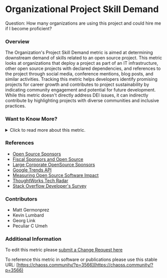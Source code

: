 # Organizational Project Skill Demand

Question: How many organizations are using this project and could hire me if I become proficient?


### Overview
The Organization's Project Skill Demand metric is aimed at determining downstream demand of skills related to an open source project. This metric looks at organizations that deploy a project as part of an IT infrastructure, other open source projects with declared dependencies, and references to the project through social media, conference mentions, blog posts, and similar activities. Tracking this metric helps developers identify promising projects for career growth and contributes to project sustainability by indicating community engagement and potential for future development. While this metric doesn't directly address DEI issues, it can indirectly contribute by highlighting projects with diverse communities and inclusive practices.

### Want to Know More?

<span markdown="1"><details>
<summary>Click to read more about this metric.</summary>

### Data Collection Strategies 
- Google search trends for a project

### Filters 
- Google Trends - for showing search interest over time
- ThoughtWorks TechRadar - project assessments from a tech consultancy
- StackOverflow Developers Survey - annual project rankings
- Augur

### Visualizations

The following visualization demonstrates the number of downstream projects
dependendent on the project in question. While this visualization does not
capture the entirety of the Downstream Organizational Impact of a Project
Software metric, it provides a visual for a portion.

![paper image](https://github.com/chaoss/wg-value/blob/main/focus-areas/individual-value/images/organizational-project-skill-demand_paper.png)

Other visualizations could include Google search trends (React vs. Angular vs. Vue.js)

![Google Trends](https://github.com/chaoss/wg-value/blob/main/focus-areas/individual-value/images/organizational-project-skill-demand_google-trends.png)

ThoughtWorks publishes a series called 'Tech Radar' that shows the popularity of technologies. 

![TechRadar](https://github.com/chaoss/wg-value/blob/main/focus-areas/individual-value/images/organizational-project-skill-demand_tech-radar.png)

Tech Radar allows you to drill down on projects to see how the assessment has changed over time.

![Assessment](https://github.com/chaoss/wg-value/blob/main/focus-areas/individual-value/images/organizational-project-skill-demand_tech-react.png)

StackOverview publishes an annual developer's survey

![StackOverflow](https://github.com/chaoss/wg-value/blob/main/focus-areas/individual-value/images/organizational-project-skill-demand_stack-overflow.png)

</details></span>

### References
- [Open Source Sponsors][l1]
- [Fiscal Sponsors and Open Source][l2]
- [Large Corporate OpenSource Sponsors][l3]
- [Google Trends API][l4]
- [Measuring Open Source Software Impact][l5]
- [ThoughtWorks Tech Radar][l6]
- [Stack Overflow Developer's Survey][l7]

[l1]: https://opensource.org/sponsors
[l2]: https://opensource.com/article/19/1/fiscal-sponsors-open-source
[l3]: https://www.networkworld.com/article/2867020/big-names-like-google-dominate-open-source-funding.html
[l4]: https://www.npmjs.com/package/google-trends-api
[l5]: https://aisel.aisnet.org/cgi/viewcontent.cgi?article=1496&context=amcis2018
[l6]: https://www.thoughtworks.com/radar
[l7]: https://insights.stackoverflow.com/survey/2019#technology

### Contributors

* Matt Germonprez
* Kevin Lumbard
* Georg Link
* Peculiar C Umeh

### Additional Information
To edit this metric please [submit a Change Request here]( https://github.com/chaoss/wg-value/blob/main/focus-areas/individual-value/organizational-project-skill-demand.md)

To reference this metric in software or publications please use this stable URL: [https://chaoss.community/?p=3566](https://chaoss.community/?p=3566)

<!-- # For groupings in the knowledge base
Context tags: Organization, Contributor, Ecosystem
Keyword tags: demanded skills, companies, organization
-->


